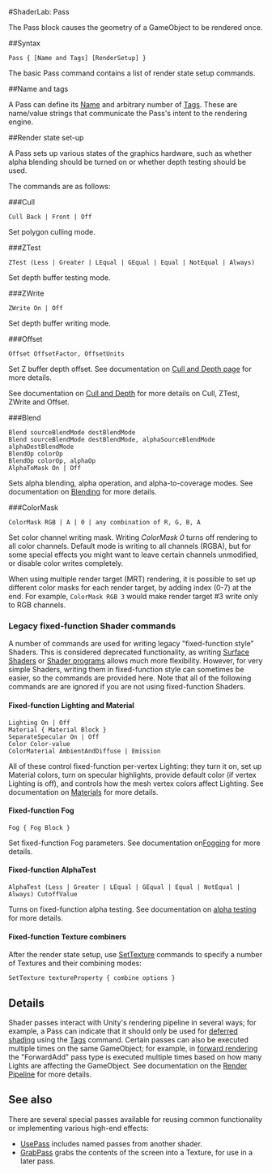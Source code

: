 #ShaderLab: Pass

The Pass block causes the geometry of a GameObject to be rendered once.


##Syntax

````
Pass { [Name and Tags] [RenderSetup] }
````

The basic Pass command contains a list of render state setup commands.


##Name and tags

A Pass can define its [Name](SL-Name) and arbitrary number of [Tags](SL-PassTags). These are name/value strings that communicate the Pass's intent to the rendering engine.

##Render state set-up

A Pass sets up various states of the graphics hardware, such as whether alpha blending should be turned on or whether depth testing should be used. 

The commands are as follows:


###Cull
````
Cull Back | Front | Off
````
Set polygon culling mode.


###ZTest
````
ZTest (Less | Greater | LEqual | GEqual | Equal | NotEqual | Always)
````
Set depth buffer testing mode.


###ZWrite
````
ZWrite On | Off
````
Set depth buffer writing mode. 

###Offset
````
Offset OffsetFactor, OffsetUnits
````
Set Z buffer depth offset. See documentation on [Cull and Depth page](SL-CullAndDepth) for more details.

See documentation on [Cull and Depth](SL-CullAndDepth) for more details on Cull, ZTest, ZWrite and Offset.

###Blend
````
Blend sourceBlendMode destBlendMode
Blend sourceBlendMode destBlendMode, alphaSourceBlendMode alphaDestBlendMode
BlendOp colorOp
BlendOp colorOp, alphaOp
AlphaToMask On | Off
````
Sets alpha blending, alpha operation, and alpha-to-coverage modes. See documentation on [Blending](SL-Blend) for more details.


###ColorMask
````
ColorMask RGB | A | 0 | any combination of R, G, B, A
````
Set color channel writing mask. Writing _ColorMask 0_ turns off rendering to all color channels. Default mode is writing
to all channels (RGBA), but for some special effects you might want to leave certain channels unmodified, or disable color
writes completely.

When using multiple render target (MRT) rendering, it is possible to set up different color masks for each render target, by adding index (0-7) at the end. For example, `ColorMask RGB 3` would make render target #3 write only to RGB channels.

### Legacy fixed-function Shader commands

A number of commands are used for writing legacy "fixed-function style" Shaders. This is considered deprecated functionality, as writing [Surface Shaders](SL-SurfaceShaders) or [Shader programs](SL-ShaderPrograms)
allows much more flexibility. However, for very simple Shaders, writing them in fixed-function style can sometimes be easier, so the commands are provided here. Note that all of the following commands are are ignored if you are not using fixed-function Shaders.

#### Fixed-function Lighting and Material
````
Lighting On | Off
Material { Material Block }
SeparateSpecular On | Off
Color Color-value
ColorMaterial AmbientAndDiffuse | Emission
````
All of these control fixed-function per-vertex Lighting: they turn it on, set up Material colors, turn on specular highlights, provide default color (if vertex Lighting is off), and controls how the mesh vertex colors affect Lighting. See documentation on [Materials](SL-Material) for more details.


#### Fixed-function Fog
````
Fog { Fog Block }
````
Set fixed-function Fog parameters. See documentation on[Fogging](SL-Fog) for more details.


#### Fixed-function AlphaTest
````
AlphaTest (Less | Greater | LEqual | GEqual | Equal | NotEqual | Always) CutoffValue
````
Turns on fixed-function alpha testing. See documentation on [alpha testing](SL-AlphaTest) for more details.


#### Fixed-function Texture combiners

After the render state setup, use [SetTexture](SL-SetTexture) commands to specify a number of Textures and their combining modes:

````
SetTexture textureProperty { combine options }
````

## Details

Shader passes interact with Unity's rendering pipeline in several ways; for example, a Pass can indicate that it should only be used for [deferred shading](RenderTech-DeferredShading) using the [Tags](SL-PassTags) command. Certain passes can also be executed multiple times on the same GameObject; for example, in [forward rendering](RenderTech-ForwardRendering) the "ForwardAdd"
pass type is executed multiple times based on how many Lights are affecting the GameObject. See documentation on the [Render Pipeline](SL-RenderPipeline) for more details.


## See also

There are several special passes available for reusing common functionality or implementing various high-end effects:

* [UsePass](SL-UsePass) includes named passes from another shader.
* [GrabPass](SL-GrabPass) grabs the contents of the screen into a Texture, for use in a later pass.


